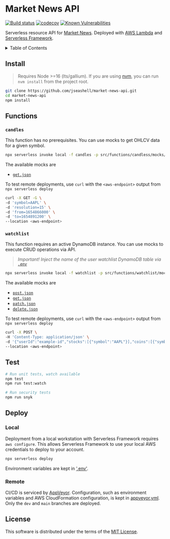 # Market News API

[![Build status](https://ci.appveyor.com/api/projects/status/k6ywbw2rwdfqp9q4?svg=true)](https://ci.appveyor.com/project/jseashell/market-news-api)
[![codecov](https://codecov.io/gh/jseashell/market-news-api/branch/dev/graph/badge.svg?token=UKLKODOO55)](https://codecov.io/gh/jseashell/market-news-api)
[![Known Vulnerabilities](https://snyk.io/test/github/jseashell/market-news-api/badge.svg)](https://snyk.io/test/github/jseashell/market-news-api/badge.svg)

Serverless resource API for [Market News](https://github.com/jseashell/market-news-client). Deployed with [AWS Lambda](https://aws.amazon.com/lambda/) and [Serverless Framework](https://serverless.com).

<details>
<summary>Table of Contents</summary>

- [Install](#install)
- [Functions](#functions)
- [Test](#test)
- [Environment](#environment)
- [Deploy](#deploy)
- [License](#license)

</details>

## Install

> Requires Node >=16 (lts/gallium). If you are using [nvm](https://github.com/nvm-sh/nvm), you can run `nvm install` from the project root.

```sh
git clone https://github.com/jseashell/market-news-api.git
cd market-news-api
npm install
```

## Functions

### `candles`

This function has no prerequisites. You can use mocks to get OHLCV data for a given symbol.

```sh
npx serverless invoke local -f candles -p src/functions/candless/mocks/get.json
```

The available mocks are

- [`get.json`](./src/functions/watchlist/mocks/get.json)

To test remote deployments, use `curl` with the `<aws-endpoint>` output from `npx serverless deploy`

```sh
curl -X GET -G \
-d 'symbol=AAPL' \
-d 'resolution=15' \
-d 'from=1654866000' \
-d 'to=1654891200' \
--location <aws-endpoint>
```

### `watchlist`

This function requires an active DynamoDB instance. You can use mocks to execute CRUD operations via API.

> _Important! Inject the name of the user watchlist DynamoDB table via [`.env`](./.env.example)_

```sh
npx serverless invoke local -f watchlist -p src/functions/watchlist/mocks/post.json
```

The available mocks are

- [`post.json`](./src/functions/watchlist/mocks/post.json)
- [`get.json`](./src/functions/watchlist/mocks/get.json)
- [`patch.json`](./src/functions/watchlist/mocks/patch.json)
- [`delete.json`](./src/functions/watchlist/mocks/delete.json)

To test remote deployments, use `curl` with the `<aws-endpoint>` output from `npx serverless deploy`

```sh
curl -X POST \
-H 'Content-Type: application/json' \
-d '{"userId":"example-id","stocks":[{"symbol":"AAPL"}],"coins":[{"symbol":"BINANCE:BTCUSDT"}]}'
--location <aws-endpoint>
```

## Test

```sh
# Run unit tests, watch available
npm test
npm run test:watch

# Run security tests
npm run snyk
```

## Deploy

### Local

Deployment from a local workstation with Serverless Framework requires `aws configure`. This allows Serverless Framework to use your local AWS credentials to deploy to your account.

```sh
npx serverless deploy
```

Environment variables are kept in ['.env'](./env.example).

### Remote

CI/CD is serviced by [AppVeyor](https://appveyor.com/). Configuration, such as environment variables and AWS CloudFormation configuration, is kept in [appveyor.yml](./appveyor.yml). Only the `dev` and `main` branches are deployed.

## License

This software is distributed under the terms of the [MIT License](./LICENSE).
